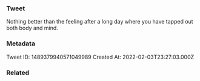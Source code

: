 ### Tweet
Nothing better than the feeling after a long day where you have tapped out both body and mind.

### Metadata
Tweet ID: 1489379940571049989
Created At: 2022-02-03T23:27:03.000Z

### Related

